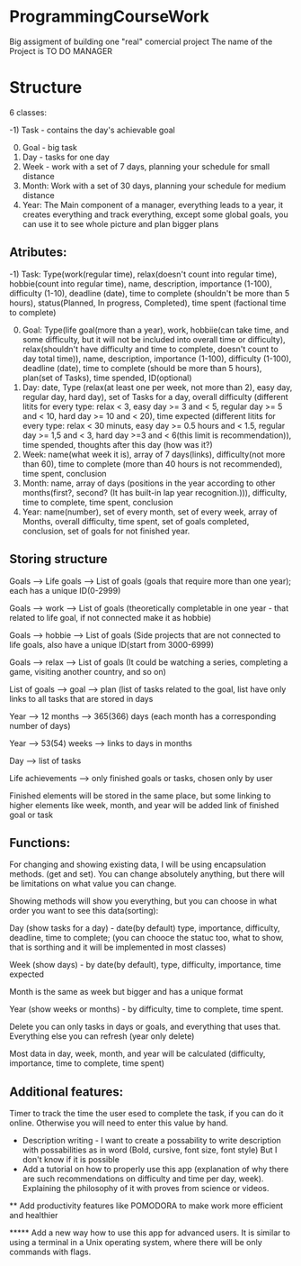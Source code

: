 # ProgrammingCourseWork
Big assigment of building one "real" comercial project
The name of the Project is TO DO MANAGER
# Structure
6 classes:

-1) Task - contains the day's achievable goal

0) Goal - big task
1) Day - tasks for one day 
2) Week - work with a set of 7 days, planning your schedule for small distance
3) Month: Work with a set of 30 days, planning your schedule for medium distance
4) Year: The Main component of a manager, everything leads to a year, it creates everything and track everything, except some global goals, you can use it to see whole picture and plan bigger plans



## Atributes:

-1) Task: Type(work(regular time), relax(doesn't count into regular time), hobbie(count into regular time), name, description, importance (1-100), difficulty (1-10), deadline (date), time to complete (shouldn't be more than 5 hours), status(Planned, In progress, Completed), time spent (factional time to complete)

0) Goal: Type(life goal(more than a year), work, hobbiie(can take time, and some difficulty, but it will not be included into overall time or difficulty), relax(shouldn't have difficulty and time to complete, doesn't count to day total time)), name, description, importance (1-100), difficulty (1-100), deadline (date), time to complete (should be more than 5 hours), plan(set of Tasks), time spended, ID(optional)
1) Day: date, Type (relax(at least one per week, not more than 2), easy day, regular day, hard day), set of Tasks for a day, overall difficulty (different litits for every type: relax < 3, easy day >= 3 and < 5, regular day >= 5 and < 10, hard day >= 10 and < 20), time expected (different litits for every type: relax < 30 minuts, easy day >= 0.5 hours and < 1.5, regular day >= 1,5 and < 3, hard day >=3 and < 6(this limit is recommendation)), time spended, thoughts after this day (how was it?)
2) Week: name(what week it is), array of 7 days(links), difficulty(not more than 60), time to complete (more than 40 hours is not recommended), time spent, conclusion
3) Month: name, array of days (positions in the year according to other months(first?, second? (It has built-in lap year recognition.))), difficulty, time to complete, time spent, conclusion
4) Year: name(number), set of every month, set of every week, array of Months, overall difficulty, time spent, set of goals completed, conclusion, set of goals for not finished year.


## Storing structure

Goals --> Life goals --> List of goals (goals that require more than one year); each has a unique ID(0-2999)

Goals --> work --> List of goals (theoretically completable in one year - that related to life goal, if not connected make it as hobbie)

Goals --> hobbie --> List of goals (Side projects that are not connected to life goals, also have a unique ID(start from 3000-6999)

Goals --> relax --> List of goals (It could be watching a series, completing a game, visiting another country, and so on)

List of goals --> goal --> plan (list of tasks related to the goal, list have only links to all tasks that are stored in days

Year --> 12 months --> 365(366) days (each month has a corresponding number of days)

Year --> 53(54) weeks --> links to days in months

Day --> list of tasks

Life achievements --> only finished goals or tasks, chosen only by user

Finished elements will be stored in the same place, but some linking to higher elements like week, month, and year will be added link of finished goal or task

## Functions:

For changing and showing existing data, I will be using encapsulation methods. (get and set).
You can change absolutely anything, but there will be limitations on what value you can change.

Showing methods will show you everything, but you can choose in what order you want to see this data(sorting):

Day (show tasks for a day) - date(by default) type, importance, difficulty, deadline, time to complete; (you can chooce the statuc too, what to show, that is sorthing and it will be implemented in most classes)

Week (show days) - by date(by default), type, difficulty, importance, time expected

Month is the same as week but bigger and has a unique format 

Year (show weeks or months) - by difficulty, time to complete, time spent.


Delete you can only tasks in days or goals, and everything that uses that. Everything else you can refresh (year only delete)


Most data in day, week, month, and year will be calculated (difficulty, importance, time to complete, time spent)

## Additional features:

Timer to track the time the user esed to complete the task, if you can do it online. Otherwise you will need to enter this value by hand.

* Description writing - I want to create a possability to write description with possabilities as in word (Bold, cursive, font size, font style) But I don't know if it is possible
* Add a tutorial on how to properly use this app (explanation of why there are such recommendations on difficulty and time per day, week). Explaining the philosophy of it with proves from science or videos.

** Add productivity features like POMODORA to make work more efficient and healthier

***** Add a new way how to use this app for advanced users. It is similar to using a terminal in a Unix operating system, where there will be only commands with flags.
